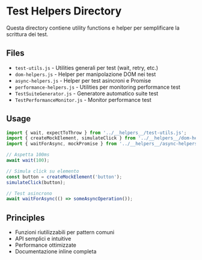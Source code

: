 # Test Helpers Directory

Questa directory contiene utility functions e helper per semplificare la scrittura dei test.

## Files

- `test-utils.js` - Utilities generali per test (wait, retry, etc.)
- `dom-helpers.js` - Helper per manipolazione DOM nei test
- `async-helpers.js` - Helper per test asincroni e Promise
- `performance-helpers.js` - Utilities per monitoring performance test
- `TestSuiteGenerator.js` - Generatore automatico suite test
- `TestPerformanceMonitor.js` - Monitor performance test

## Usage

```javascript
import { wait, expectToThrow } from '../__helpers__/test-utils.js';
import { createMockElement, simulateClick } from '../__helpers__/dom-helpers.js';
import { waitForAsync, mockPromise } from '../__helpers__/async-helpers.js';

// Aspetta 100ms
await wait(100);

// Simula click su elemento
const button = createMockElement('button');
simulateClick(button);

// Test asincrono
await waitForAsync(() => someAsyncOperation());
```

## Principles

- Funzioni riutilizzabili per pattern comuni
- API semplici e intuitive
- Performance ottimizzate
- Documentazione inline completa